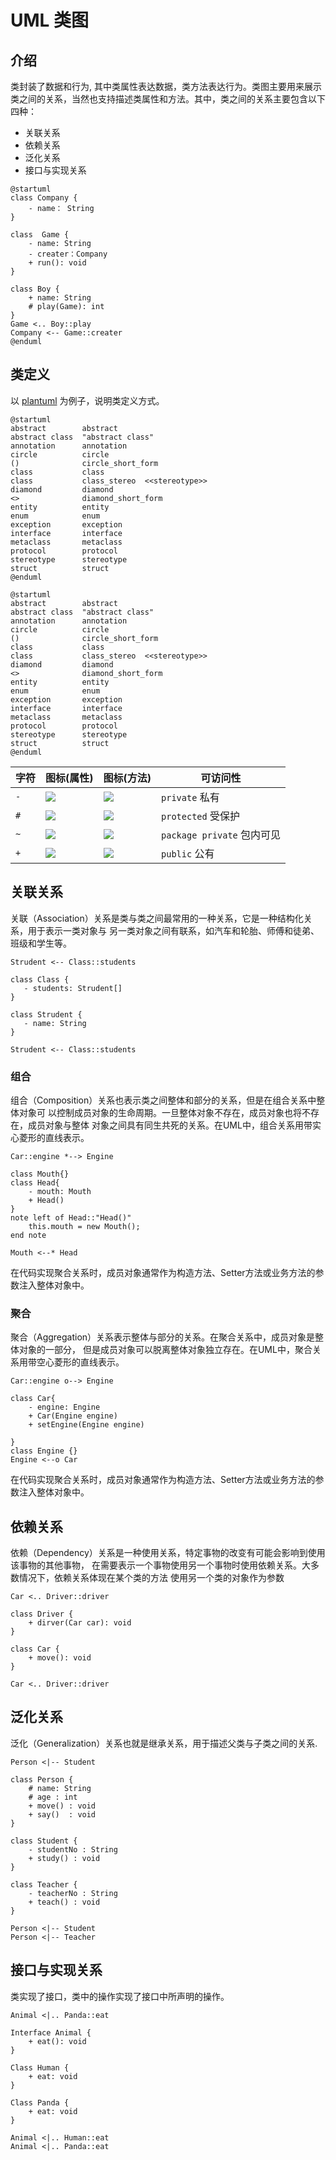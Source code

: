 # UML 类图

## 介绍

类封装了数据和行为, 其中类属性表达数据，类方法表达行为。类图主要用来展示类之间的关系，当然也支持描述类属性和方法。其中，类之间的关系主要包含以下四种：
- 关联关系
- 依赖关系  
- 泛化关系
- 接口与实现关系

```{uml}
@startuml
class Company {
    - name： String
}

class  Game {
    - name: String
    - creater：Company
    + run(): void
}

class Boy {
    + name: String
    # play(Game): int
}
Game <.. Boy::play
Company <-- Game::creater
@enduml
```

## 类定义
  
以 [plantuml](https://plantuml.com/zh/class-diagram) 为例子，说明类定义方式。

```
@startuml
abstract        abstract
abstract class  "abstract class"
annotation      annotation
circle          circle
()              circle_short_form
class           class
class           class_stereo  <<stereotype>>
diamond         diamond
<>              diamond_short_form
entity          entity
enum            enum
exception       exception
interface       interface
metaclass       metaclass
protocol        protocol
stereotype      stereotype
struct          struct
@enduml
```

```{uml}
@startuml
abstract        abstract
abstract class  "abstract class"
annotation      annotation
circle          circle
()              circle_short_form
class           class
class           class_stereo  <<stereotype>>
diamond         diamond
<>              diamond_short_form
entity          entity
enum            enum
exception       exception
interface       interface
metaclass       metaclass
protocol        protocol
stereotype      stereotype
struct          struct
@enduml
```

| **字符** | **图标(属性)** | **图标(方法)** | **可访问性** |
| --- | --- | --- | --- |
| `-` | ![](https://plantuml.com/img/private-field.png) | ![](https://plantuml.com/img/private-method.png) | `private` 私有 |
| `#` | ![](https://plantuml.com/img/protected-field.png) | ![](https://plantuml.com/img/protected-method.png) | `protected` 受保护 |
| `~` | ![](https://plantuml.com/img/package-private-field.png) | ![](https://plantuml.com/img/package-private-method.png) | `package private` 包内可见 |
| `+` | ![](https://plantuml.com/img/public-field.png) | ![](https://plantuml.com/img/public-method.png) | `public` 公有 |

## 关联关系
关联（Association）关系是类与类之间最常用的一种关系，它是一种结构化关系，用于表示一类对象与
另一类对象之间有联系，如汽车和轮胎、师傅和徒弟、班级和学生等。

`Strudent <-- Class::students`
```{uml}
class Class {
   - students: Strudent[]
}

class Strudent {
   - name: String
}

Strudent <-- Class::students
```

### 组合
组合（Composition）关系也表示类之间整体和部分的关系，但是在组合关系中整体对象可
以控制成员对象的生命周期。一旦整体对象不存在，成员对象也将不存在，成员对象与整体
对象之间具有同生共死的关系。在UML中，组合关系用带实心菱形的直线表示。

`Car::engine *--> Engine`
```{uml}
class Mouth{}
class Head{
    - mouth: Mouth
    + Head()
}
note left of Head::"Head()"
    this.mouth = new Mouth(); 
end note

Mouth <--* Head
```
在代码实现聚合关系时，成员对象通常作为构造方法、Setter方法或业务方法的参数注入整体对象中。

### 聚合
聚合（Aggregation）关系表示整体与部分的关系。在聚合关系中，成员对象是整体对象的一部分，
但是成员对象可以脱离整体对象独立存在。在UML中，聚合关系用带空心菱形的直线表示。

`Car::engine o--> Engine`
```{uml}
class Car{
    - engine: Engine
    + Car(Engine engine)
    + setEngine(Engine engine)

}
class Engine {}
Engine <--o Car
```
在代码实现聚合关系时，成员对象通常作为构造方法、Setter方法或业务方法的参数注入整体对象中。

## 依赖关系
依赖（Dependency）关系是一种使用关系，特定事物的改变有可能会影响到使用该事物的其他事物，
在需要表示一个事物使用另一个事物时使用依赖关系。大多数情况下，依赖关系体现在某个类的方法
使用另一个类的对象作为参数

`Car <.. Driver::driver`
```{uml}
class Driver {
    + dirver(Car car): void
}

class Car {
    + move(): void
}

Car <.. Driver::driver
```

## 泛化关系
泛化（Generalization）关系也就是继承关系，用于描述父类与子类之间的关系.

`Person <|-- Student`
```{uml}
class Person {
    # name: String
    # age : int
    + move() : void
    + say()  : void 
}

class Student {
    - studentNo : String
    + study() : void
}

class Teacher {
    - teacherNo : String
    + teach() : void
}

Person <|-- Student
Person <|-- Teacher
```

## 接口与实现关系
类实现了接口，类中的操作实现了接口中所声明的操作。

`Animal <|.. Panda::eat`
```{uml}
Interface Animal {
    + eat(): void
}

Class Human {
    + eat: void
}

Class Panda {
    + eat: void
}

Animal <|.. Human::eat
Animal <|.. Panda::eat
```